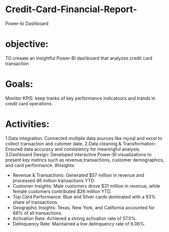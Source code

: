 # Credit-Card-Financial-Report-
Power-bi Dashboard
# objective: 
TO creaate an insightful Power-BI dashboard that analyzes credit card transaction 
# Goals: 
Monitor KPIS: keep tranks of key performance indicatoors and trands in credit card operations.
# Activities:
1.Data integration: Connected multiple data sources like mysql and excel to collect transaction and cutomer date. 
2.Data cleaning & Transformation: Ensured data accuracy and consistency for meaningful analysis.
3.Dashboard Design: Developed interactive Power-BI visualizations to present key metrics such as revenue,transactions, customer demographics, and card performance.
#Insights:
* Revenue & Transactions: Generated $57 million in revenue and processed 46 million transactions YTD.
* Customer Insights: Male customers drove $31 million in revenue, while female customers contributed $26 million YTD.
* Top Card Performance: Blue and Silver cards dominated with a 93% share of transactions.
* Geographic Insights: Texas, New York, and California accounted for 68% of all transactions.
* Activation Rate: Achieved a strong activation rate of 57.5%.
* Delinquency Rate: Maintained a low delinquency rate of 6.06%.
